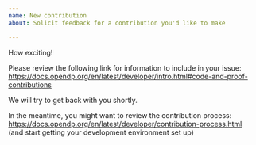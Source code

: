 ```yaml
---
name: New contribution
about: Solicit feedback for a contribution you'd like to make

---
```

How exciting!

Please review the following link for information to include in your issue:
https://docs.opendp.org/en/latest/developer/intro.html#code-and-proof-contributions

We will try to get back with you shortly.

In the meantime, you might want to review the contribution process:  
https://docs.opendp.org/en/latest/developer/contribution-process.html  
(and start getting your development environment set up)